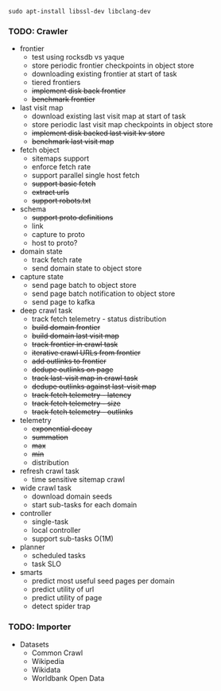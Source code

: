 ```
sudo apt-install libssl-dev libclang-dev
```

### TODO: Crawler
* frontier
  * test using rocksdb vs yaque
  * store periodic frontier checkpoints in object store
  * downloading existing frontier at start of task
  * tiered frontiers
  * ~~implement disk back frontier~~
  * ~~benchmark frontier~~
* last visit map
  * download existing last visit map at start of task
  * store periodic last visit map checkpoints in object store
  * ~~implement disk backed last visit kv store~~
  * ~~benchmark last visit map~~
* fetch object
  * sitemaps support
  * enforce fetch rate
  * support parallel single host fetch
  * ~~support basic fetch~~
  * ~~extract urls~~
  * ~~support robots.txt~~
* schema
  * ~~support proto definitions~~
  * link
  * capture to proto
  * host to proto?
* domain state
  * track fetch rate
  * send domain state to object store
* capture state
  * send page batch to object store
  * send page batch notification to object store
  * send page to kafka
* deep crawl task
  * track fetch telemetry - status distribution
  * ~~build domain frontier~~
  * ~~build domain last visit map~~
  * ~~track frontier in crawl task~~
  * ~~iterative crawl URLs from frontier~~
  * ~~add outlinks to frontier~~
  * ~~dedupe outlinks on page~~
  * ~~track last-visit map in crawl task~~
  * ~~dedupe outlinks against last-visit map~~
  * ~~track fetch telemetry - latency~~
  * ~~track fetch telemetry - size~~
  * ~~track fetch telemetry - outlinks~~
* telemetry
  * ~~exponential decay~~
  * ~~summation~~
  * ~~max~~
  * ~~min~~
  * distribution
* refresh crawl task
  * time sensitive sitemap crawl
* wide crawl task
  * download domain seeds
  * start sub-tasks for each domain    
* controller
  * single-task
  * local controller
  * support sub-tasks O(1M)
* planner
  * scheduled tasks
  * task SLO
* smarts
  * predict most useful seed pages per domain
  * predict utility of url
  * predict utility of page
  * detect spider trap

### TODO: Importer
* Datasets
  * Common Crawl
  * Wikipedia
  * Wikidata
  * Worldbank Open Data

